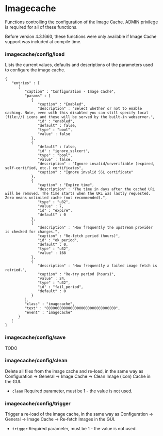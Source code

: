 # Imagecache

Functions controlling the configuration of the Image Cache. ADMIN privilege is required for all of these functions.

Before version 4.3.1660, these functions were only available if Image Cache support was included at compile time.

### imagecache/config/load

Lists the current values, defaults and descriptions of the parameters used to configure the image cache.

```
{
   "entries" : [
      {
         "caption" : "Configuration - Image Cache",
         "params" : [
            {
               "caption" : "Enabled",
               "description" : "Select whether or not to enable caching. Note, even with this disabled you can still specify local (file://) icons and these will be served by the built-in webserver.",
               "id" : "enabled",
               "default" : false,
               "type" : "bool",
               "value" : false
            },
            {
               "default" : false,
               "id" : "ignore_sslcert",
               "type" : "bool",
               "value" : false,
               "description" : "Ignore invalid/unverifiable (expired, self-certified, etc.) certificates",
               "caption" : "Ignore invalid SSL certificate"
            },
            {
               "caption" : "Expire time",
               "description" : "The time in days after the cached URL will be removed. The time starts when the URL was lastly requested. Zero means unlimited cache (not recommended).",
               "type" : "u32",
               "value" : 7,
               "id" : "expire",
               "default" : 0
            },
            {
               "description" : "How frequently the upstream provider is checked for changes.",
               "caption" : "Re-fetch period (hours)",
               "id" : "ok_period",
               "default" : 0,
               "type" : "u32",
               "value" : 168
            },
            {
               "description" : "How frequently a failed image fetch is retried.",
               "caption" : "Re-try period (hours)",
               "value" : 24,
               "type" : "u32",
               "id" : "fail_period",
               "default" : 0
            }
         ],
         "class" : "imagecache",
         "text" : "00000000000000000000000000000000",
         "event" : "imagecache"
      }
   ]
}
```

### imagecache/config/save

TODO

### imagecache/config/clean

Delete all files from the image cache and re-load, in the same way as Configuration -> General -> Image Cache -> Clean Image (icon) Cache in the GUI.

* `clean` Required parameter, must be 1 - the value is not used.

### imagecache/config/trigger

Trigger a re-load of the image cache, in the same way as Configuration -> General -> Image Cache -> Re-fetch Images in the GUI.

* `trigger` Required parameter, must be 1 - the value is not used.
